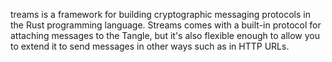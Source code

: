 treams is a framework for building cryptographic messaging protocols in the Rust programming language. Streams comes with a built-in protocol for attaching messages to the Tangle, but it's also flexible enough to allow you to extend it to send messages in other ways such as in HTTP URLs.
